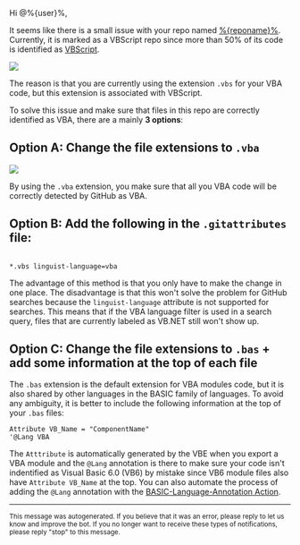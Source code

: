 Hi @%{user}%,

It seems like there is a small issue with your repo named [%{reponame}%](%{url}%).
Currently, it is marked as a VBScript repo since more than 50% of its code is identified as [VBScript](https://en.wikipedia.org/wiki/VBScript).

<img src="https://raw.githubusercontent.com/DecimalTurn/VBA-on-GitHub-Automations/main/assets/vbs-file-extension.svg">

The reason is that you are currently using the extension `.vbs` for your VBA code, but this extension is associated with VBScript.

To solve this issue and make sure that files in this repo are correctly identified as VBA, there are a mainly **3 options**:

## Option A: Change the file extensions to `.vba`

<img src="https://raw.githubusercontent.com/DecimalTurn/VBA-on-GitHub-Automations/main/assets/vba-file-extension.svg">

By using the `.vba` extension, you make sure that all you VBA code will be correctly detected by GitHub as VBA.


## Option B: Add the following in the `.gitattributes` file:

```gitattributes

*.vbs linguist-language=vba

```

The advantage of this method is that you only have to make the change in one place. The disadvantage is that this won't solve the problem for GitHub searches because the `linguist-language` attribute is not supported for searches. This means that if the VBA language filter is used in a search query, files that are currently labeled as VB.NET still won't show up.


## Option C: Change the file extensions to `.bas` + add some information at the top of each file

The `.bas` extension is the default extension for VBA modules code, but it is also shared by other languages in the BASIC family of languages. To avoid any ambiguity, it is better to include the following information at the top of your `.bas` files:

```vba
Attribute VB_Name = "ComponentName"
'@Lang VBA
```

The `Atttribute` is automatically generated by the VBE when you export a VBA module and the `@Lang` annotation is there to make sure your code isn't indentified as Visual Basic 6.0 (VB6) by mistake since VB6 module files also have `Attribute VB_Name` at the top. You can also automate the process of adding the  `@Lang` annotation with the [BASIC-Language-Annotation Action](https://github.com/DecimalTurn/BASIC-Language-Annotation).

<hr>

<sup>This message was autogenerated. If you believe that it was an error, please reply to let us know and improve the bot. If you no longer want to receive these types of notifications, please reply "stop" to this message.</sup>

